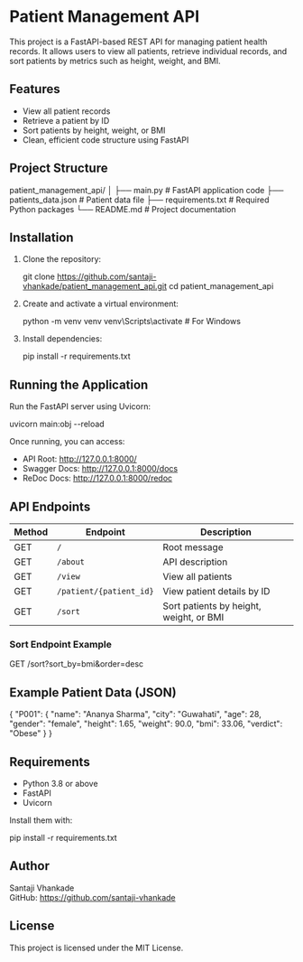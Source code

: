 # Patient Management API

This project is a FastAPI-based REST API for managing patient health records. It allows users to view all patients, retrieve individual records, and sort patients by metrics such as height, weight, and BMI.

## Features

- View all patient records
- Retrieve a patient by ID
- Sort patients by height, weight, or BMI
- Clean, efficient code structure using FastAPI

## Project Structure

patient_management_api/
│
├── main.py                # FastAPI application code
├── patients_data.json     # Patient data file
├── requirements.txt       # Required Python packages
└── README.md              # Project documentation

## Installation

1. Clone the repository:

   git clone https://github.com/santaji-vhankade/patient_management_api.git
   cd patient_management_api

2. Create and activate a virtual environment:

   python -m venv venv
   venv\Scripts\activate        # For Windows

3. Install dependencies:

   pip install -r requirements.txt

## Running the Application

Run the FastAPI server using Uvicorn:

   uvicorn main:obj --reload

Once running, you can access:

- API Root: http://127.0.0.1:8000/
- Swagger Docs: http://127.0.0.1:8000/docs
- ReDoc Docs: http://127.0.0.1:8000/redoc

## API Endpoints

| Method | Endpoint               | Description                                 |
|--------|------------------------|---------------------------------------------|
| GET    | `/`                    | Root message                                 |
| GET    | `/about`               | API description                              |
| GET    | `/view`                | View all patients                            |
| GET    | `/patient/{patient_id}`| View patient details by ID                   |
| GET    | `/sort`                | Sort patients by height, weight, or BMI      |

### Sort Endpoint Example

GET /sort?sort_by=bmi&order=desc

## Example Patient Data (JSON)

{
  "P001": {
    "name": "Ananya Sharma",
    "city": "Guwahati",
    "age": 28,
    "gender": "female",
    "height": 1.65,
    "weight": 90.0,
    "bmi": 33.06,
    "verdict": "Obese"
  }
}

## Requirements

- Python 3.8 or above
- FastAPI
- Uvicorn

Install them with:

   pip install -r requirements.txt

## Author

Santaji Vhankade  
GitHub: https://github.com/santaji-vhankade

## License

This project is licensed under the MIT License.
